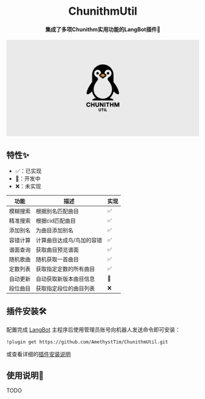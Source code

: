 <h1 align="center">ChunithmUtil</h1>

<h4 align="center">集成了多项Chunithm实用功能的LangBot插件🧩</h4>

![ChunithmUtil](./images/icon.png)

## 特性✨

- ✅：已实现
- 🚧：开发中
- ❌：未实现

|功能|描述|实现|
|---|---|---|
|模糊搜索|根据别名匹配曲目|✅|
|精准搜索|根据cid匹配曲目|✅|
|添加别名|为曲目添加别名|✅|
|容错计算|计算曲目达成鸟/鸟加的容错|✅|
|谱面查询|获取曲目预览谱面|✅|
|随机歌曲|随机获取一首曲目|✅|
|定数列表|获取指定定数的所有曲目|✅|
|自动更新|自动获取新版本曲目信息|🚧|
|段位曲目|获取指定段位的曲目列表|❌|

## 插件安装🛠️

配置完成 [LangBot](https://github.com/RockChinQ/QChatGPT) 主程序后使用管理员账号向机器人发送命令即可安装：

```
!plugin get https://github.com/AmethystTim/ChunithmUtil.git
```
或查看详细的[插件安装说明](https://github.com/RockChinQ/QChatGPT/wiki/5-%E6%8F%92%E4%BB%B6%E4%BD%BF%E7%94%A8)

## 使用说明📖

TODO
